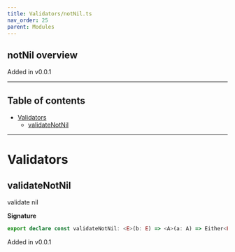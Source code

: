 ```yaml
---
title: Validators/notNil.ts
nav_order: 25
parent: Modules
---
```


## notNil overview

Added in v0.0.1

---

<h2 class="text-delta">Table of contents</h2>

- [Validators](#validators)
  - [validateNotNil](#validatenotnil)

---

# Validators

## validateNotNil

validate nil

**Signature**

```ts
export declare const validateNotNil: <E>(b: E) => <A>(a: A) => Either<E, unknown extends A ? any : A>
```

Added in v0.0.1
